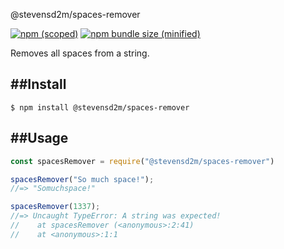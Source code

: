 @stevensd2m/spaces-remover

[![npm (scoped)](https://img.shields.io/badge/npm-2.0.0-blue.svg)](https://github.com/stevensd2m/spaces-remover) [![npm bundle size (minified)](https://img.shields.io/badge/minified%20size-257B-blue.svg)](https://github.com/stevensd2m/spaces-remover)

Removes all spaces from a string.

##Install
---

```
$ npm install @stevensd2m/spaces-remover
```

##Usage
---

```javascript
const spacesRemover = require("@stevensd2m/spaces-remover")

spacesRemover("So much space!");
//=> "Somuchspace!"

spacesRemover(1337);
//=> Uncaught TypeError: A string was expected!
//    at spacesRemover (<anonymous>:2:41)
//    at <anonymous>:1:1
```

